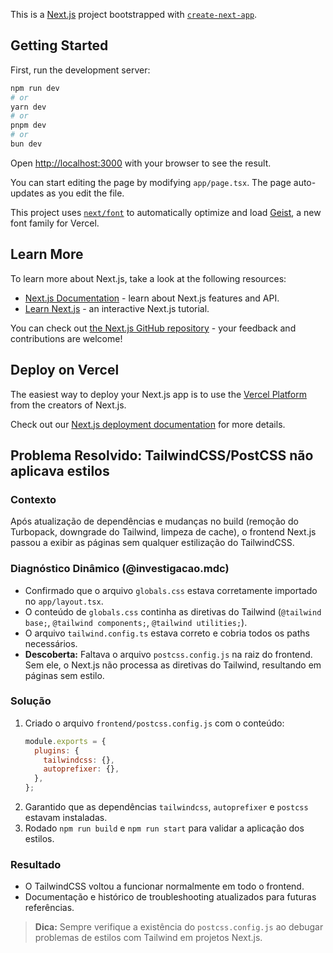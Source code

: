This is a [Next.js](https://nextjs.org) project bootstrapped with [`create-next-app`](https://nextjs.org/docs/app/api-reference/cli/create-next-app).

## Getting Started

First, run the development server:

```bash
npm run dev
# or
yarn dev
# or
pnpm dev
# or
bun dev
```

Open [http://localhost:3000](http://localhost:3000) with your browser to see the result.

You can start editing the page by modifying `app/page.tsx`. The page auto-updates as you edit the file.

This project uses [`next/font`](https://nextjs.org/docs/app/building-your-application/optimizing/fonts) to automatically optimize and load [Geist](https://vercel.com/font), a new font family for Vercel.

## Learn More

To learn more about Next.js, take a look at the following resources:

- [Next.js Documentation](https://nextjs.org/docs) - learn about Next.js features and API.
- [Learn Next.js](https://nextjs.org/learn) - an interactive Next.js tutorial.

You can check out [the Next.js GitHub repository](https://github.com/vercel/next.js) - your feedback and contributions are welcome!

## Deploy on Vercel

The easiest way to deploy your Next.js app is to use the [Vercel Platform](https://vercel.com/new?utm_medium=default-template&filter=next.js&utm_source=create-next-app&utm_campaign=create-next-app-readme) from the creators of Next.js.

Check out our [Next.js deployment documentation](https://nextjs.org/docs/app/building-your-application/deploying) for more details.

## Problema Resolvido: TailwindCSS/PostCSS não aplicava estilos

### Contexto
Após atualização de dependências e mudanças no build (remoção do Turbopack, downgrade do Tailwind, limpeza de cache), o frontend Next.js passou a exibir as páginas sem qualquer estilização do TailwindCSS.

### Diagnóstico Dinâmico (@investigacao.mdc)
- Confirmado que o arquivo `globals.css` estava corretamente importado no `app/layout.tsx`.
- O conteúdo de `globals.css` continha as diretivas do Tailwind (`@tailwind base;`, `@tailwind components;`, `@tailwind utilities;`).
- O arquivo `tailwind.config.ts` estava correto e cobria todos os paths necessários.
- **Descoberta:** Faltava o arquivo `postcss.config.js` na raiz do frontend. Sem ele, o Next.js não processa as diretivas do Tailwind, resultando em páginas sem estilo.

### Solução
1. Criado o arquivo `frontend/postcss.config.js` com o conteúdo:
   ```js
   module.exports = {
     plugins: {
       tailwindcss: {},
       autoprefixer: {},
     },
   };
   ```
2. Garantido que as dependências `tailwindcss`, `autoprefixer` e `postcss` estavam instaladas.
3. Rodado `npm run build` e `npm run start` para validar a aplicação dos estilos.

### Resultado
- O TailwindCSS voltou a funcionar normalmente em todo o frontend.
- Documentação e histórico de troubleshooting atualizados para futuras referências.

> **Dica:** Sempre verifique a existência do `postcss.config.js` ao debugar problemas de estilos com Tailwind em projetos Next.js.
